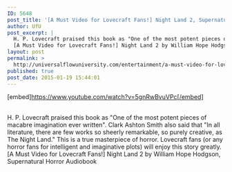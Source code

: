 ```yaml
---
ID: 5648
post_title: '[A Must Video for Lovecraft Fans!] Night Land 2, Supernatural Horror Audiobook'
author: UfU
post_excerpt: |
  H. P. Lovecraft praised this book as "One of the most potent pieces of macabre imagination ever written". Clark Ashton Smith also said that "In all literature, there are few works so sheerly remarkable, so purely creative, as The Night Land." This is a true masterpiece of horror. Lovecraft fans (or any horror fans for intelligent and imaginative plots) will enjoy this story greatly.
  [A Must Video for Lovecraft Fans!] Night Land 2 by William Hope Hodgson, Supernatural Horror Audiobook
layout: post
permalink: >
  http://universalflowuniversity.com/entertainment/a-must-video-for-lovecraft-fans-night-land-2-supernatural-horror-audiobook/
published: true
post_date: 2015-01-19 15:44:01
---
```

[embed]https://www.youtube.com/watch?v=5gnRwBvuVPc[/embed]</br></br>
<p>H. P. Lovecraft praised this book as "One of the most potent pieces of macabre imagination ever written". Clark Ashton Smith also said that "In all literature, there are few works so sheerly remarkable, so purely creative, as The Night Land." This is a true masterpiece of horror. Lovecraft fans (or any horror fans for intelligent and imaginative plots) will enjoy this story greatly.
[A Must Video for Lovecraft Fans!] Night Land 2 by William Hope Hodgson, Supernatural Horror Audiobook</p>